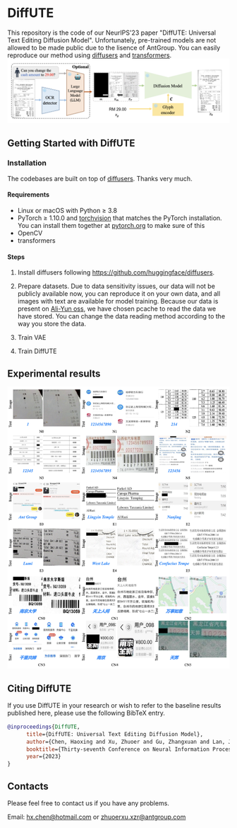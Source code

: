 # DiffUTE
This repository is the code of our NeurIPS'23 paper "DiffUTE: Universal Text Editing Diffusion Model". Unfortunately, pre-trained models are not allowed to be made public due to the lisence of AntGroup. You can easily reproduce our method using [diffusers](https://github.com/huggingface/diffusers) and [transformers](https://github.com/huggingface/transformers).
![](docs/ute.png)
## Getting Started with DiffUTE
### Installation
The codebases are built on top of [diffusers](https://github.com/huggingface/diffusers). Thanks very much.

#### Requirements
- Linux or macOS with Python ≥ 3.8
- PyTorch ≥ 1.10.0 and [torchvision](https://github.com/pytorch/vision/) that matches the PyTorch installation.
  You can install them together at [pytorch.org](https://pytorch.org) to make sure of this
- OpenCV
- transformers
#### Steps
1. Install diffusers following https://github.com/huggingface/diffusers.

2. Prepare datasets. Due to data sensitivity issues, our data will not be publicly available now, you can reproduce it on your own data, and all images with text are available for model training. Because our data is present on [Ali-Yun oss](https://www.aliyun.com/search?spm=5176.22772544.J_8058803260.37.4aa92ea9DAomsC&k=OSS&__is_mobile__=false&__is_spider__=false&__is_grey__=false), we have chosen pcache to read the data we have stored. You can change the data reading method according to the way you store the data.

3. Train VAE

4. Train DiffUTE


## Experimental results
![](docs/result.png)

## Citing DiffUTE

If you use DiffUTE in your research or wish to refer to the baseline results published here, please use the following BibTeX entry.

```BibTeX
@inproceedings{DiffUTE,
      title={DiffUTE: Universal Text Editing Diffusion Model},
      author={Chen, Haoxing and Xu, Zhuoer and Gu, Zhangxuan and Lan, Jun and Zheng, Xing and Li, Yaohui and Meng, Changhua and Zhu, Huijia and Wang, Weiqiang},
      booktitle={Thirty-seventh Conference on Neural Information Processing Systems (NeurIPS)},
      year={2023}
}
```

## Contacts
Please feel free to contact us if you have any problems.

Email: [hx.chen@hotmail.com](hx.chen@hotmail.com) or [zhuoerxu.xzr@antgroup.com](zhuoerxu.xzr@antgroup.com)
